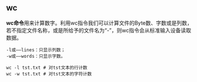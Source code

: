 ## wc

 **wc命令**用来计算数字。利用wc指令我们可以计算文件的Byte数、字数或是列数，若不指定文件名称，或是所给予的文件名为“-”，则wc指令会从标准输入设备读取数据。 

```
-l或——lines：只显示列数；
-w或——words：只显示字数。
```

```
wc -l tst.txt # 对tst文本的行计数
wc -w tst.txt # 对tst文本的字符计数
```

